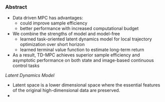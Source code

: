 ### Abstract
- Data driven MPC has advantages:
	- could improve sample efficiency 
	- better performance with increased computational budget
- We combine the strengths of model and model-free
	- learned task-oriented latent dynamics model for local trajectory optimization over short horizon
	- learned terminal value function to estimate long-term return
- As a result, TD-MPC achieves superior sample efficiency and asymptotic performance on both state and image-based continuous control tasks

*Latent Dynamics Model*
- Latent space is a lower dimensional space where the essential features of the original high-dimensional data are preserved.
- 
